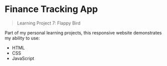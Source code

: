 # Finance Tracking App
> Learning Project 7: Flappy Bird

Part of my personal learning projects, this responsive website demonstrates my ability to use:
- HTML
- CSS
- JavaScript
